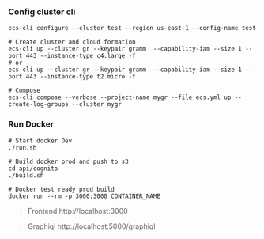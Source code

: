 
### Config cluster cli 

```
ecs-cli configure --cluster test --region us-east-1 --config-name test

# Create cluster and cloud formation
ecs-cli up --cluster gr --keypair gramm  --capability-iam --size 1 --port 443 --instance-type c4.large -f
# or
ecs-cli up --cluster gr --keypair gramm  --capability-iam --size 1 --port 443 --instance-type t2.micro -f

# Compose
ecs-cli compose --verbose --project-name mygr --file ecs.yml up --create-log-groups --cluster mygr

```

### Run Docker

```
# Start docker Dev
./run.sh

# Build docker prod and push to s3
cd api/cognito
./build.sh

# Docker test ready prod build
docker run --rm -p 3000:3000 CONTAINER_NAME

```
> Frontend
http://localhost:3000

> Graphiql
http://localhost:5000/graphiql